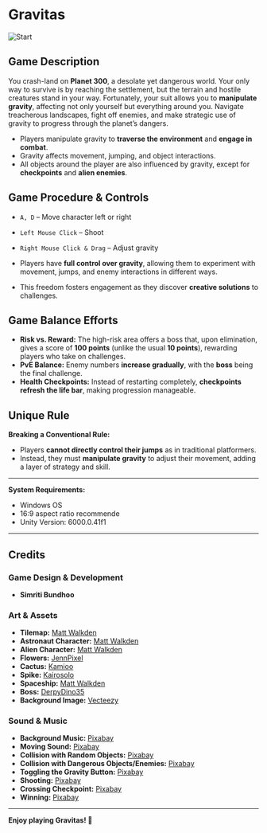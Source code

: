 # Gravitas
![Start](https://github.com/user-attachments/assets/5d0eddf8-e3a4-4fa7-817c-b34f2385e3b1)

## Game Description
You crash-land on **Planet 300**, a desolate yet dangerous world. Your only way to survive is by reaching the settlement, but the terrain and hostile creatures stand in your way. Fortunately, your suit allows you to **manipulate gravity**, affecting not only yourself but everything around you. Navigate treacherous landscapes, fight off enemies, and make strategic use of gravity to progress through the planet’s dangers.

- Players manipulate gravity to **traverse the environment** and **engage in combat**.
- Gravity affects movement, jumping, and object interactions.
- All objects around the player are also influenced by gravity, except for **checkpoints** and **alien enemies**.

## Game Procedure & Controls
- `A, D` – Move character left or right
- `Left Mouse Click` – Shoot
- `Right Mouse Click & Drag` – Adjust gravity


- Players have **full control over gravity**, allowing them to experiment with movement, jumps, and enemy interactions in different ways.
- This freedom fosters engagement as they discover **creative solutions** to challenges.

## Game Balance Efforts
- **Risk vs. Reward:** The high-risk area offers a boss that, upon elimination, gives a score of **100 points** (unlike the usual **10 points**), rewarding players who take on challenges.
- **PvE Balance:** Enemy numbers **increase gradually**, with the **boss** being the final challenge.
- **Health Checkpoints:** Instead of restarting completely, **checkpoints refresh the life bar**, making progression manageable.

## Unique Rule
**Breaking a Conventional Rule:**
- Players **cannot directly control their jumps** as in traditional platformers.
- Instead, they must **manipulate gravity** to adjust their movement, adding a layer of strategy and skill.
---
**System Requirements:**
- Windows OS
- 16:9 aspect ratio recommende
- Unity Version: 6000.0.41f1  
---
## Credits
### **Game Design & Development**
- **Simriti Bundhoo**

### **Art & Assets**
- **Tilemap:** [Matt Walkden](https://mattwalkden.itch.io/free-space-runner-pack)
- **Astronaut Character:** [Matt Walkden](https://mattwalkden.itch.io/free-space-runner-pack)
- **Alien Character:** [Matt Walkden](https://mattwalkden.itch.io/free-space-runner-pack)
- **Flowers:** [JennPixel](https://jennpixel.itch.io/free-flower-pack-12-icons)
- **Cactus:** [Kamioo](https://kamioo.itch.io/pixel-cactus)
- **Spike:** [Kairosolo](https://kairosolo.itch.io/simple-pixel-art-spikes)
- **Spaceship:** [Matt Walkden](https://mattwalkden.itch.io/lunar-battle-pack)
- **Boss:** [DerpyDino35](https://derpydino35.itch.io/alien-pack)
- **Background Image:** [Vecteezy](https://www.vecteezy.com/vector-art/48382235-pixel-art-planet-surface-space-arcade-8-bit-videogame-location-moon-landscape-and-galaxy-sky-background-illustration)

### **Sound & Music**
- **Background Music:** [Pixabay](https://pixabay.com/music/video-games-space-station-247790/)
- **Moving Sound:** [Pixabay](https://pixabay.com)
- **Collision with Random Objects:** [Pixabay](https://pixabay.com/sound-effects/boing-101318/)
- **Collision with Dangerous Objects/Enemies:** [Pixabay](https://pixabay.com/sound-effects/sword-sound-260274/)
- **Toggling the Gravity Button:** [Pixabay](https://pixabay.com)
- **Shooting:** [Pixabay](https://pixabay.com/sound-effects/laser-104024/)
- **Crossing Checkpoint:** [Pixabay](https://pixabay.com/sound-effects/teleport-90137/)
- **Winning:** [Pixabay](https://pixabay.com/sound-effects/level-win-6416/)

---

**Enjoy playing Gravitas! 🚀**
